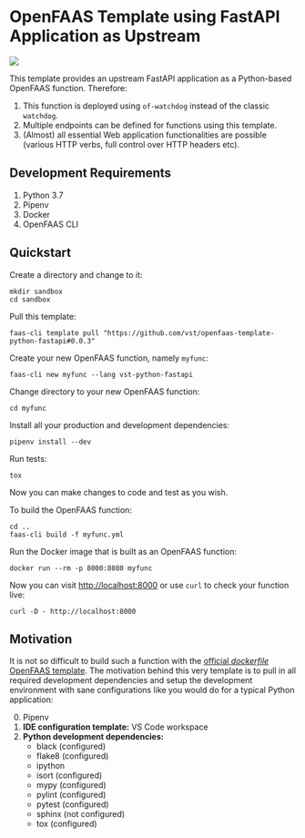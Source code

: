 # OpenFAAS Template using FastAPI Application as Upstream

![](https://img.shields.io/github/v/release/vst/openfaas-template-python-fastapi)

This template provides an upstream FastAPI application as a
Python-based OpenFAAS function. Therefore:

1. This function is deployed using `of-watchdog` instead of the classic `watchdog`.
2. Multiple endpoints can be defined for functions using this template.
3. (Almost) all essential Web application functionalities are possible
   (various HTTP verbs, full control over HTTP headers etc).

## Development Requirements

1. Python 3.7
2. Pipenv
3. Docker
4. OpenFAAS CLI

## Quickstart

Create a directory and change to it:

```
mkdir sandbox
cd sandbox
```

Pull this template:

```
faas-cli template pull "https://github.com/vst/openfaas-template-python-fastapi#0.0.3"
```

Create your new OpenFAAS function, namely `myfunc`:

```
faas-cli new myfunc --lang vst-python-fastapi
```

Change directory to your new OpenFAAS function:

```
cd myfunc
```

Install all your production and development dependencies:

```
pipenv install --dev
```

Run tests:

```
tox
```

Now you can make changes to code and test as you wish.

To build the OpenFAAS function:

```
cd ..
faas-cli build -f myfunc.yml
```

Run the Docker image that is built as an OpenFAAS function:

```
docker run --rm -p 8000:8080 myfunc
```

Now you can visit [http://localhost:8000](http://localhost:8000) or use `curl` to check your function live:

```
curl -D - http://localhost:8000
```

## Motivation

It is not so difficult to build such a function with the [official
*dockerfile* OpenFAAS
template](https://github.com/openfaas/templates/tree/master/template/dockerfile). The
motivation behind this very template is to pull in all required
development dependencies and setup the development environment with
sane configurations like you would do for a typical Python
application:

0. Pipenv
1. **IDE configuration template:** VS Code workspace
2. **Python development dependencies:**
    - black (configured)
    - flake8 (configured)
    - ipython
    - isort (configured)
    - mypy (configured)
    - pylint (configured)
    - pytest (configured)
    - sphinx (not configured)
    - tox (configured)
